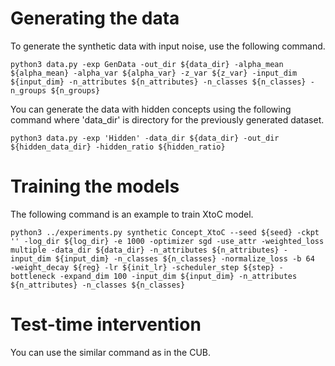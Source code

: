 # Generating the data

To generate the synthetic data with input noise, use the following command.

```
python3 data.py -exp GenData -out_dir ${data_dir} -alpha_mean ${alpha_mean} -alpha_var ${alpha_var} -z_var ${z_var} -input_dim ${input_dim} -n_attributes ${n_attributes} -n_classes ${n_classes} -n_groups ${n_groups}
```

You can generate the data with hidden concepts using the following command where 'data_dir' is directory for the previously generated dataset.
```
python3 data.py -exp 'Hidden' -data_dir ${data_dir} -out_dir ${hidden_data_dir} -hidden_ratio ${hidden_ratio}
```

# Training the models

The following command is an example to train XtoC model.

```
python3 ../experiments.py synthetic Concept_XtoC --seed ${seed} -ckpt '' -log_dir ${log_dir} -e 1000 -optimizer sgd -use_attr -weighted_loss multiple -data_dir ${data_dir} -n_attributes ${n_attributes} -input_dim ${input_dim} -n_classes ${n_classes} -normalize_loss -b 64  -weight_decay ${reg} -lr ${init_lr} -scheduler_step ${step} -bottleneck -expand_dim 100 -input_dim ${input_dim} -n_attributes ${n_attributes} -n_classes ${n_classes}
```

# Test-time intervention

You can use the similar command as in the CUB.